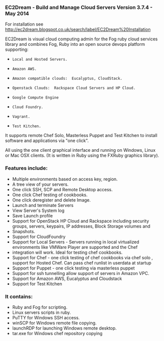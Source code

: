 ### EC2Dream - Build and Manage Cloud Servers Version 3.7.4 -  May 2014

For installation see http://ec2dream.blogspot.co.uk/search/label/EC2Dream%20Installation

EC2Dream is visual cloud computing admin for the Fog ruby cloud services library and combines Fog, Ruby into an open source devops platform supporting:
*     Local and Hosted Servers.
*     Amazon AWS.
*     Amazon compatible clouds:  Eucalyptus, CloudStack.
*     Openstack Clouds:  Rackspace Cloud Servers and HP Cloud.
*     Google Compute Engine
*     Cloud Foundry.
*     Vagrant.
*     Test Kitchen.

It supports remote Chef Solo, Masterless Puppet and Test Kitchen to install software and applications via "one click".


All using the one client graphical interface and running on Windows, Linux or Mac OSX clients.
(It is written in Ruby using the FXRuby graphics library).

### Features include:
*   Multiple environments based on access key, region.
*   A tree view of your servers.
*   One click SSH, SCP and Remote Desktop access.
*   One click Chef testing of cookbooks.
*   One click deregister and delete Image.
*   Launch and terminate Servers
*   View Server's System log
*   Save Launch profile
*   Support for OpenStack HP Cloud and Rackspace including security groups, servers, keypairs, IP addresses, Block Storage volumes and
*   Snapshots.
*   Support for CloudFoundry
*   Support for Local Servers -  Servers running in local virtualized environments like VMWare Player are supported and the Chef
*   integration will work. Ideal for testing chef cookbooks.
*   Support for Chef - one click testing of chef cookbooks via chef solo , support for Hosted Chef. Can pass chef runlist in userdata at startup
*   Support for Puppet - one click testing  via masterless puppet
*   Support for ssh tunnelling allow support of servers in Amazon VPC.
*   Support for Amazon AWS, Eucalyptus and Cloudstack
*   Support for Test Kitchen

### It contains:
*   Ruby and Fog for scripting.
*   Linux servers scripts in ruby.
*   PuTTY for Windows SSH access.
*   winSCP for Windows remote file copying.
*   launchRDP for launching Windows remote desktop.
*   tar.exe for Windows chef repository copying

